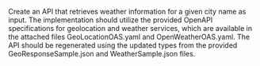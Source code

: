 Create an API that retrieves weather information for a given city name as input. The implementation should utilize the provided OpenAPI specifications for geolocation and weather services, which are available in the attached files GeoLocationOAS.yaml and OpenWeatherOAS.yaml. The API should be regenerated using the updated types from the provided GeoResponseSample.json and WeatherSample.json files.